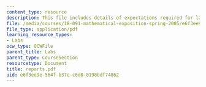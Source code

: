 ```yaml
---
content_type: resource
description: This file includes details of expectations required for lab reports.
file: /media/courses/18-091-mathematical-exposition-spring-2005/e6f3ee9e564fb37ec6d80198bdf74862_reports.pdf
file_type: application/pdf
learning_resource_types:
- Labs
ocw_type: OCWFile
parent_title: Labs
parent_type: CourseSection
resourcetype: Document
title: reports.pdf
uid: e6f3ee9e-564f-b37e-c6d8-0198bdf74862
---
```

